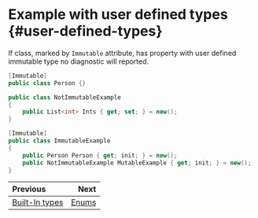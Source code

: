 ﻿# Example with user defined types {#user-defined-types}

If class, marked by `Immutable` attribute, has property with user defined immutable type no diagnostic will reported.

```csharp
[Immutable]
public class Person {}

public class NotImmutableExample
{
    public List<int> Ints { get; set; } = new();
}

[Immutable]
public class ImmutableExample
{
    public Person Person { get; init; } = new();
    public NotImmutableExample MutableExample { get; init; } = new();
}
```

<div class="section_buttons">

| Previous                     |                    Next |
|:-----------------------------|------------------------:|
| [Built-In types](Samples.md) | [Enums](enum-sample.md) |

</div>